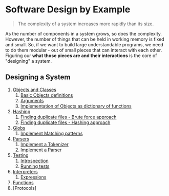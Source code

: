 # Software Design by Example

> The complexity of a system increases more rapidly than its size.

As the number of components in a system grows, so does the complexity. However, the number of things that can be held in working memory is fixed and small. So, if we want to build large understandable programs, we need to do them modular - out of small pieces that can interact with each other. Figuring our **what those pieces are and their interactions** is the core of "designing" a system.

## Designing a System

1. [Objects and Classes](src/oop/OOP.md)
   1. [Basic Objects definitions](src/oop/objects.py)
   2. [Arguments](src/oop/arguments.py)
   3. [Implementation of Objects as dictionary of functions](src/oop/dictionary_functions.py)
2. [Hashing](src/hashing/hashing.md)
   1. [Finding duplicate files - Brute force approach](src/hashing/force_brute.py)
   2. [Finding duplicate files - Hashing approach](src/hashing/sha256_hashing.py)
3. [Globs](src/globs/matching_patterns.md)
   1. [Implement Matching patterns](src/globs/matching_patterns.py)
4. [Parsers](src/parsers/parsing.md)
   1. [Implement a Tokenizer](src/parsers/tokenizer.py)
   2. [Implement a Parser](src/parsers/parser.py)
5. [Testing](src/testing/running_tests.md)
   1. [Introspection](src/testing/instrospection.py)
   2. [Running tests](src/testing/testing.py)
6. [Interpreters](src/interpreters/interpreters.md)
   1. [Expressions](src/interpreters/expressions.py)
7. [Functions](src/functions/functions.md)
8. [Protocols]
